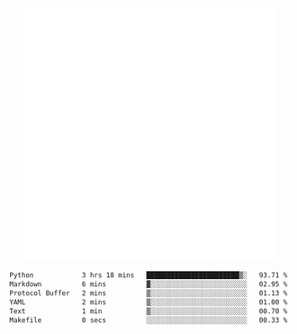 <div align="center">
    <a href="https://konst.fish">
        <img src="https://raw.githubusercontent.com/konstfish/konstfish/master/fish.svg" alt="Logo" width="450"/>
    </a>
</div>

<!--START_SECTION:waka-->

```text
Python            3 hrs 18 mins   ███████████████████████▒░   93.71 %
Markdown          6 mins          ▓░░░░░░░░░░░░░░░░░░░░░░░░   02.95 %
Protocol Buffer   2 mins          ▒░░░░░░░░░░░░░░░░░░░░░░░░   01.13 %
YAML              2 mins          ▒░░░░░░░░░░░░░░░░░░░░░░░░   01.00 %
Text              1 min           ▒░░░░░░░░░░░░░░░░░░░░░░░░   00.70 %
Makefile          0 secs          ░░░░░░░░░░░░░░░░░░░░░░░░░   00.33 %
```

<!--END_SECTION:waka-->

